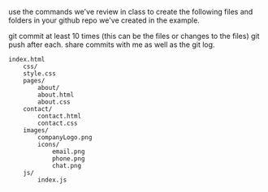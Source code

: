 use the commands we've review in class to create the following files and folders in your github repo we've created in the example.

git commit at least 10 times (this can be the files or changes to the files)
git push after each.
share commits with me as well as the git log.

	index.html
		css/
		style.css
		pages/
			about/
			about.html
			about.css
		contact/
			contact.html
			contact.css
		images/
			companyLogo.png
			icons/
				email.png
				phone.png
				chat.png
		js/
			index.js
			